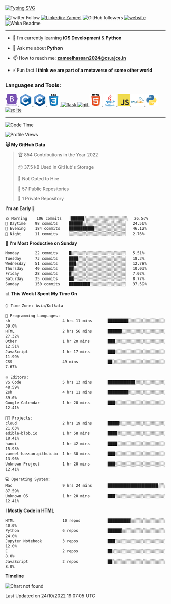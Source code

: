 [![Typing SVG](https://readme-typing-svg.herokuapp.com?lines=Hey%2C+I'm+Zameel;I+am+a+Full+Stack+Developer;I+am+a+CS+Student)](https://git.io/typing-svg)

![Twitter Follow](https://img.shields.io/twitter/follow/hassan_zameel?label=Follow)
[![Linkedin: Zameel](https://img.shields.io/badge/-zameelhassan-blue?style=flat-square&logo=Linkedin&logoColor=white&link=https://www.linkedin.com/in/zameelhassan/)](https://www.linkedin.com/in/zameelhassan/)
![GitHub followers](https://img.shields.io/github/followers/zameel7?label=Follow&style=social)
[![website](https://img.shields.io/badge/Website-ffffff.svg?&style=flat&logo=Google-Chrome&link=http://zameel7.github.io/)](http://zameel7.github.io/)
![Waka Readme](https://github.com/zameel7/zameel7/workflows/Waka%20Readme/badge.svg)
<hr>


- 🌱 I’m currently learning **iOS Development** & **Python**

- 💬 Ask me about **Python**

- 📫 How to reach me: **zameelhassan2024@cs.ajce.in**

- ⚡ Fun fact **I think we are part of a metaverse of some other world**


<h3 align="left">Languages and Tools:</h3>
<p align="left"> <a href="https://getbootstrap.com" target="_blank" rel="noreferrer"> <img src="https://raw.githubusercontent.com/devicons/devicon/master/icons/bootstrap/bootstrap-plain-wordmark.svg" alt="bootstrap" width="40" height="40"/> </a> <a href="https://www.cprogramming.com/" target="_blank" rel="noreferrer"> <img src="https://raw.githubusercontent.com/devicons/devicon/master/icons/c/c-original.svg" alt="c" width="40" height="40"/> </a> <a href="https://www.w3schools.com/cpp/" target="_blank" rel="noreferrer"> <img src="https://raw.githubusercontent.com/devicons/devicon/master/icons/cplusplus/cplusplus-original.svg" alt="cplusplus" width="40" height="40"/> </a> <a href="https://www.w3schools.com/css/" target="_blank" rel="noreferrer"> <img src="https://raw.githubusercontent.com/devicons/devicon/master/icons/css3/css3-original-wordmark.svg" alt="css3" width="40" height="40"/> </a> <a href="https://flask.palletsprojects.com/" target="_blank" rel="noreferrer"> <img src="https://www.vectorlogo.zone/logos/pocoo_flask/pocoo_flask-icon.svg" alt="flask" width="40" height="40"/> </a> <a href="https://git-scm.com/" target="_blank" rel="noreferrer"> <img src="https://www.vectorlogo.zone/logos/git-scm/git-scm-icon.svg" alt="git" width="40" height="40"/> </a> <a href="https://www.w3.org/html/" target="_blank" rel="noreferrer"> <img src="https://raw.githubusercontent.com/devicons/devicon/master/icons/html5/html5-original-wordmark.svg" alt="html5" width="40" height="40"/> </a> <a href="https://www.java.com" target="_blank" rel="noreferrer"> <img src="https://raw.githubusercontent.com/devicons/devicon/master/icons/java/java-original.svg" alt="java" width="40" height="40"/> </a> <a href="https://developer.mozilla.org/en-US/docs/Web/JavaScript" target="_blank" rel="noreferrer"> <img src="https://raw.githubusercontent.com/devicons/devicon/master/icons/javascript/javascript-original.svg" alt="javascript" width="40" height="40"/> </a> <a href="https://www.mysql.com/" target="_blank" rel="noreferrer"> <img src="https://raw.githubusercontent.com/devicons/devicon/master/icons/mysql/mysql-original-wordmark.svg" alt="mysql" width="40" height="40"/> </a> <a href="https://www.python.org" target="_blank" rel="noreferrer"> <img src="https://raw.githubusercontent.com/devicons/devicon/master/icons/python/python-original.svg" alt="python" width="40" height="40"/> </a> <a href="https://www.sqlite.org/" target="_blank" rel="noreferrer"> <img src="https://www.vectorlogo.zone/logos/sqlite/sqlite-icon.svg" alt="sqlite" width="40" height="40"/> </a> </p>

<hr>

<!--START_SECTION:waka-->
![Code Time](http://img.shields.io/badge/Code%20Time-43%20hrs%2036%20mins-blue)

![Profile Views](http://img.shields.io/badge/Profile%20Views-12-blue)

**🐱 My GitHub Data** 

> 🏆 854 Contributions in the Year 2022
 > 
> 📦 37.5 kB Used in GitHub's Storage 
 > 
> 🚫 Not Opted to Hire
 > 
> 📜 57 Public Repositories 
 > 
> 🔑 1 Private Repository 
 > 
**I'm an Early 🐤** 

```text
🌞 Morning    106 commits    ██████░░░░░░░░░░░░░░░░░░░   26.57% 
🌆 Daytime    98 commits     ██████░░░░░░░░░░░░░░░░░░░   24.56% 
🌃 Evening    184 commits    ███████████░░░░░░░░░░░░░░   46.12% 
🌙 Night      11 commits     ░░░░░░░░░░░░░░░░░░░░░░░░░   2.76%

```
📅 **I'm Most Productive on Sunday** 

```text
Monday       22 commits     █░░░░░░░░░░░░░░░░░░░░░░░░   5.51% 
Tuesday      73 commits     ████░░░░░░░░░░░░░░░░░░░░░   18.3% 
Wednesday    51 commits     ███░░░░░░░░░░░░░░░░░░░░░░   12.78% 
Thursday     40 commits     ██░░░░░░░░░░░░░░░░░░░░░░░   10.03% 
Friday       28 commits     █░░░░░░░░░░░░░░░░░░░░░░░░   7.02% 
Saturday     35 commits     ██░░░░░░░░░░░░░░░░░░░░░░░   8.77% 
Sunday       150 commits    █████████░░░░░░░░░░░░░░░░   37.59%

```


📊 **This Week I Spent My Time On** 

```text
⌚︎ Time Zone: Asia/Kolkata

💬 Programming Languages: 
sh                       4 hrs 11 mins       █████████░░░░░░░░░░░░░░░░   39.0% 
HTML                     2 hrs 56 mins       ██████░░░░░░░░░░░░░░░░░░░   27.32% 
Other                    1 hr 20 mins        ███░░░░░░░░░░░░░░░░░░░░░░   12.51% 
JavaScript               1 hr 17 mins        ███░░░░░░░░░░░░░░░░░░░░░░   11.99% 
CSS                      49 mins             ██░░░░░░░░░░░░░░░░░░░░░░░   7.67%

🔥 Editors: 
VS Code                  5 hrs 13 mins       ████████████░░░░░░░░░░░░░   48.59% 
Zsh                      4 hrs 11 mins       █████████░░░░░░░░░░░░░░░░   39.0% 
Google Calendar          1 hr 20 mins        ███░░░░░░░░░░░░░░░░░░░░░░   12.41%

🐱‍💻 Projects: 
cloud                    2 hrs 19 mins       █████░░░░░░░░░░░░░░░░░░░░   21.63% 
edible-blob.io           1 hr 58 mins        ████░░░░░░░░░░░░░░░░░░░░░   18.41% 
hanoi                    1 hr 42 mins        ████░░░░░░░░░░░░░░░░░░░░░   15.93% 
zameel-hassan.github.io  1 hr 30 mins        ███░░░░░░░░░░░░░░░░░░░░░░   13.96% 
Unknown Project          1 hr 20 mins        ███░░░░░░░░░░░░░░░░░░░░░░   12.41%

💻 Operating System: 
Mac                      9 hrs 24 mins       ██████████████████████░░░   87.59% 
Unknown OS               1 hr 20 mins        ███░░░░░░░░░░░░░░░░░░░░░░   12.41%

```

**I Mostly Code in HTML** 

```text
HTML                     10 repos            ██████████░░░░░░░░░░░░░░░   40.0% 
Python                   6 repos             ██████░░░░░░░░░░░░░░░░░░░   24.0% 
Jupyter Notebook         3 repos             ███░░░░░░░░░░░░░░░░░░░░░░   12.0% 
C                        2 repos             ██░░░░░░░░░░░░░░░░░░░░░░░   8.0% 
JavaScript               2 repos             ██░░░░░░░░░░░░░░░░░░░░░░░   8.0%

```


**Timeline**

![Chart not found](https://raw.githubusercontent.com/zameel7/zameel7/master/charts/bar_graph.png) 


 Last Updated on 24/10/2022 19:07:05 UTC
<!--END_SECTION:waka-->
